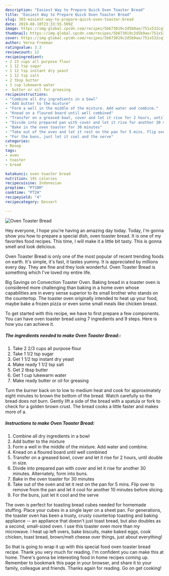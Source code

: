 ```yaml
---
description: "Easiest Way to Prepare Quick Oven Toaster Bread"
title: "Easiest Way to Prepare Quick Oven Toaster Bread"
slug: 303-easiest-way-to-prepare-quick-oven-toaster-bread
date: 2019-08-10T23:33:55.509Z
image: https://img-global.cpcdn.com/recipes/5b673019c2d5b9ae/751x532cq70/oven-toaster-bread-recipe-main-photo.jpg
thumbnail: https://img-global.cpcdn.com/recipes/5b673019c2d5b9ae/751x532cq70/oven-toaster-bread-recipe-main-photo.jpg
cover: https://img-global.cpcdn.com/recipes/5b673019c2d5b9ae/751x532cq70/oven-toaster-bread-recipe-main-photo.jpg
author: Verna Freeman
ratingvalue: 3.3
reviewcount: 12
recipeingredient:
- 2 23 cups all purpose flour
- 1 12 tsp sugar
- 1 12 tsp instant dry yeast
- 1 12 tsp salt
- 2 tbsp butter
- 1 cup lukewarm water
-  butter or oil for greasing
recipeinstructions:
- "Combine all dry ingredients in a bowl"
- "Add butter to the mixture"
- "Form a well in the middle of the mixture. Add water and combine."
- "Knead on a floured board until well combined"
- "Transfer on a greased bowl, cover and let it rise for 2 hours, until double in size."
- "Divide into prepared pan with cover and let it rise for another 30 minutes. Alternately, form into buns."
- "Bake in the oven toaster for 30 minutes"
- "Take out of the oven and let it rest on the pan for 5 mins. Flip over to remove from the pan and let it cool for another 10 minutes before slicing."
- "For the buns, just let it cool and the serve"
categories:
- Resep
tags:
- oven
- toaster
- bread

katakunci: oven toaster bread
nutrition: 191 calories
recipecuisine: Indonesian
preptime: "PT38M"
cooktime: "PT2H"
recipeyield: "4"
recipecategory: Dessert

---
```



![Oven Toaster Bread](https://img-global.cpcdn.com/recipes/5b673019c2d5b9ae/751x532cq70/oven-toaster-bread-recipe-main-photo.jpg)

Hey everyone, I hope you're having an amazing day today. Today, I'm gonna show you how to prepare a special dish, oven toaster bread. It is one of my favorites food recipes. This time, I will make it a little bit tasty. This is gonna smell and look delicious.

Oven Toaster Bread is only one of the most popular of recent trending foods on earth. It's simple, it's fast, it tastes yummy. It is appreciated by millions every day. They are fine and they look wonderful. Oven Toaster Bread is something which I've loved my entire life.

Big Savings on Convection Toaster Oven. Baking bread in a toaster oven is considered more challenging than baking in a home oven whose capabilities are in every sense superior to its small brother who stands on the countertop. The toaster oven originally intended to heat up your food, maybe bake a frozen pizza or even some small meals like chicken breast.


To get started with this recipe, we have to first prepare a few components. You can have oven toaster bread using 7 ingredients and 9 steps. Here is how you can achieve it.

##### The ingredients needed to make Oven Toaster Bread::

1. Take 2 2/3 cups all purpose flour
1. Take 1 1/2 tsp sugar
1. Get 1 1/2 tsp instant dry yeast
1. Make ready 1 1/2 tsp salt
1. Get 2 tbsp butter
1. Get 1 cup lukewarm water
1. Make ready  butter or oil for greasing


Turn the burner back on to low to medium heat and cook for approximately eight minutes to brown the bottom of the bread. Watch carefully so the bread does not burn. Gently lift a side of the bread with a spatula or fork to check for a golden brown crust. The bread cooks a little faster and makes more of a. 

##### Instructions to make Oven Toaster Bread:

1. Combine all dry ingredients in a bowl
1. Add butter to the mixture
1. Form a well in the middle of the mixture. Add water and combine.
1. Knead on a floured board until well combined
1. Transfer on a greased bowl, cover and let it rise for 2 hours, until double in size.
1. Divide into prepared pan with cover and let it rise for another 30 minutes. Alternately, form into buns.
1. Bake in the oven toaster for 30 minutes
1. Take out of the oven and let it rest on the pan for 5 mins. Flip over to remove from the pan and let it cool for another 10 minutes before slicing.
1. For the buns, just let it cool and the serve


The oven is perfect for toasting bread cubes needed for homemade stuffing. Place your cubes in a single layer on a sheet pan. For generations, the toaster oven has been a trusty, crusty countertop toasting and baking appliance -- an appliance that doesn&#39;t just toast bread, but also doubles as a second, small-sized oven. I use this toaster oven more than my microwave. I heat up left overs, bake biscuits, make baked eggs, cook chicken, toast bread, brown/melt cheese over things, just about everything! 

So that is going to wrap it up with this special food oven toaster bread recipe. Thank you very much for reading. I'm confident you can make this at home. There's gonna be interesting food in home recipes coming up. Remember to bookmark this page in your browser, and share it to your family, colleague and friends. Thanks again for reading. Go on get cooking!

